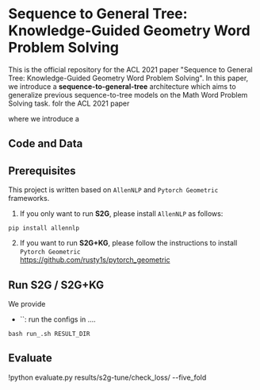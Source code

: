 # Sequence to General Tree: Knowledge-Guided Geometry Word Problem Solving

This is the official repository for the ACL 2021 paper "Sequence to General Tree: Knowledge-Guided Geometry Word Problem Solving". In this paper, we introduce a **sequence-to-general-tree** architecture which aims to generalize previous sequence-to-tree models on the Math Word Problem Solving task. 
folr the ACL 2021 paper


where we introduce a 



## Code and Data



## Prerequisites

This project is written based on `AllenNLP` and `Pytorch Geometric` frameworks.

1. If you only want to run **S2G**, please install `AllenNLP` as follows:

```
pip install allennlp
```

2. If you want to run **S2G+KG**, please follow the instructions to install `Pytorch Geometric`  
https://github.com/rusty1s/pytorch_geometric



## Run S2G / S2G+KG

We provide

+ ``: run the configs in ....

```
bash run_.sh RESULT_DIR
```




## Evaluate

!python evaluate.py results/s2g-tune/check_loss/ --five_fold


